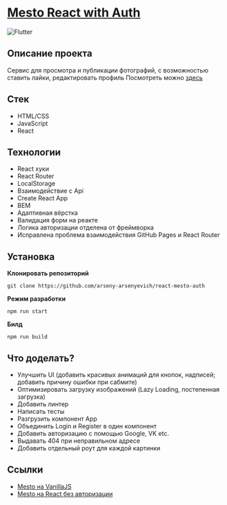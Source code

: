 # [Mesto React with Auth](https://arseny-arsenyevich.github.io/react-mesto-auth/)

![Flutter](https://img.shields.io/badge/status-release-<COLOR>)

## **Описание проекта**
Сервис для просмотра и публикации фотографий, с возможностью ставить лайки, редактировать профиль
Посмотреть можно [здесь](https://arseny-arsenyevich.github.io/react-mesto-auth/)

## **Стек**
+ HTML/CSS
+ JavaScript
+ React

## **Технологии**
+ React хуки
+ React Router
+ LocalStorage
+ Взаимодействие с Api
+ Create React App
+ BEM
+ Адаптивная вёрстка
+ Валидация форм на реакте
+ Логика авторизации отделена от фреймворка
+ Исправлена проблема взаимодействия GitHub Pages и React Router

## **Установка**
__Клонировать репозиторий__
```
git clone https://github.com/arseny-arsenyevich/react-mesto-auth
```

__Режим разработки__
```
npm run start
```

__Билд__
```
npm run build
```

## **Что доделать?**
+ Улучшить UI (добавить красивых анимаций для кнопок, надписей; добавить причину ошибки при сабмите)
+ Оптимизировать загрузку изображений (Lazy Loading, постепенная загрузка)
+ Добавить линтер
+ Написать тесты
+ Разгрузить компонент App
+ Объединить Login и Register в один компонент
+ Добавить авторизацию с помощью Google, VK etc.
+ Выдавать 404 при неправильном адресе
+ Добавить отдельный роут для каждой картинки

## **Ссылки**
+ [Mesto на VanillaJS](https://github.com/arseny-arsenyevich/mesto)
+ [Mesto на React без авторизации](https://github.com/arseny-arsenyevich/mesto-react)
